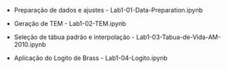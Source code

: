 * Preparação de dados e ajustes - Lab1-01-Data-Preparation.ipynb

* Geração de TEM - Lab1-02-TEM.ipynb

* Seleção de tábua padrão e interpolação - Lab1-03-Tabua-de-Vida-AM-2010.ipynb

* Aplicação do Logito de Brass - Lab1-04-Logito.ipynb
